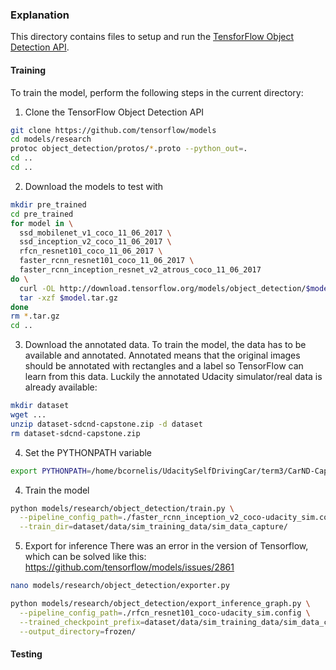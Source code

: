 ### Explanation

This directory contains files to setup and run the [TensforFlow Object Detection API](https://github.com/tensorflow/models/tree/master/research/object_detection).

#### Training

To train the model, perform the following steps in the current directory:

1. Clone the TensorFlow Object Detection API
```bash
git clone https://github.com/tensorflow/models
cd models/research
protoc object_detection/protos/*.proto --python_out=.
cd ..
cd ..

```

2. Download the models to test with
```bash
mkdir pre_trained
cd pre_trained
for model in \
  ssd_mobilenet_v1_coco_11_06_2017 \
  ssd_inception_v2_coco_11_06_2017 \
  rfcn_resnet101_coco_11_06_2017 \
  faster_rcnn_resnet101_coco_11_06_2017 \
  faster_rcnn_inception_resnet_v2_atrous_coco_11_06_2017
do \
  curl -OL http://download.tensorflow.org/models/object_detection/$model.tar.gz
  tar -xzf $model.tar.gz 
done
rm *.tar.gz
cd ..
```

3. Download the annotated data. To train the model, the data has to be available and annotated. Annotated means that the original images should be annotated with rectangles and a label so TensorFlow can learn from this data. Luckily the annotated Udacity simulator/real data is already available:
```bash
mkdir dataset
wget ...
unzip dataset-sdcnd-capstone.zip -d dataset
rm dataset-sdcnd-capstone.zip

```
4. Set the PYTHONPATH variable
```bash
export PYTHONPATH=/home/bcornelis/UdacitySelfDrivingCar/term3/CarND-Capstone/tl_learning/models/research/:/home/bcornelis/UdacitySelfDrivingCar/term3/CarND-Capstone/tl_learning/models/research/slim
```

4. Train the model
```bash
python models/research/object_detection/train.py \
  --pipeline_config_path=./faster_rcnn_inception_v2_coco-udacity_sim.config \
  --train_dir=dataset/data/sim_training_data/sim_data_capture/
```

5. Export for inference
There was an error in the version of Tensorflow, which can be solved like this: https://github.com/tensorflow/models/issues/2861
```bash
nano models/research/object_detection/exporter.py

```

```bash
python models/research/object_detection/export_inference_graph.py \
  --pipeline_config_path=./rfcn_resnet101_coco-udacity_sim.config \
  --trained_checkpoint_prefix=dataset/data/sim_training_data/sim_data_capture/model.ckpt-233 \
  --output_directory=frozen/

```

#### Testing
